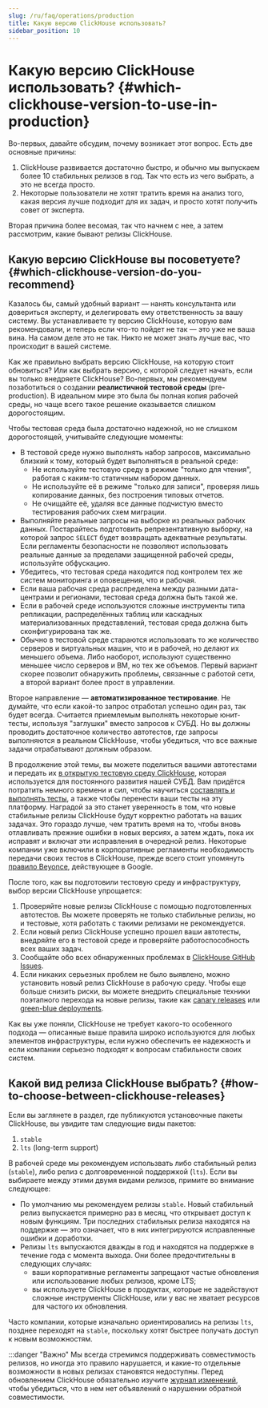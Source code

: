 ```yaml
---
slug: /ru/faq/operations/production
title: Какую версию ClickHouse использовать?
sidebar_position: 10
---
```


# Какую версию ClickHouse использовать? {#which-clickhouse-version-to-use-in-production}

Во-первых, давайте обсудим, почему возникает этот вопрос. Есть две основные причины:

1.  ClickHouse развивается достаточно быстро, и обычно мы выпускаем более 10 стабильных релизов в год. Так что есть из чего выбрать, а это не всегда просто.
2.  Некоторые пользователи не хотят тратить время на анализ того, какая версия лучше подходит для их задач, и просто хотят получить совет от эксперта.

Вторая причина более весомая, так что начнем с нее, а затем рассмотрим, какие бывают релизы ClickHouse.

## Какую версию ClickHouse вы посоветуете? {#which-clickhouse-version-do-you-recommend}

Казалось бы, самый удобный вариант — нанять консультанта или довериться эксперту, и делегировать ему ответственность за вашу систему. Вы устанавливаете ту версию ClickHouse, которую вам рекомендовали, и теперь если что-то пойдет не так — это уже не ваша вина. На самом деле это не так. Никто не может знать лучше вас, что происходит в вашей системе.

Как же правильно выбрать версию ClickHouse, на которую стоит обновиться? Или как выбрать версию, с которой следует начать, если вы только внедряете ClickHouse? Во-первых, мы рекомендуем позаботиться о создании **реалистичной тестовой среды** (pre-production). В идеальном мире это была бы полная копия рабочей среды, но чаще всего такое решение оказывается слишком дорогостоящим.

Чтобы тестовая среда была достаточно надежной, но не слишком дорогостоящей, учитывайте следующие моменты:

-   В тестовой среде нужно выполнять набор запросов, максимально близкий к тому, который будет выполняться в реальной среде:
    -   Не используйте тестовую среду в режиме "только для чтения", работая с каким-то статичным набором данных.
    -   Не используйте её в режиме "только для записи", проверяя лишь копирование данных, без построения типовых отчетов.
    -   Не очищайте её, удаляя все данные подчистую вместо тестирования рабочих схем миграции.
-   Выполняйте реальные запросы на выборке из реальных рабочих данных. Постарайтесь подготовить репрезентативную выборку, на которой запрос `SELECT` будет возвращать адекватные результаты. Если регламенты безопасности не позволяют использовать реальные данные за пределами защищенной рабочей среды, используйте обфускацию.
-   Убедитесь, что тестовая среда находится под контролем тех же систем мониторинга и оповещения, что и рабочая.
-   Если ваша рабочая среда распределена между разными дата-центрами и регионами, тестовая среда должна быть такой же.
-   Если в рабочей среде используются сложные инструменты типа репликации, распределённых таблиц или каскадных материализованных представлений, тестовая среда должна быть сконфигурирована так же.
-   Обычно в тестовой среде стараются использовать то же количество серверов и виртуальных машин, что и в рабочей, но делают их меньшего объема. Либо наоборот, используют существенно меньшее число серверов и ВМ, но тех же объемов. Первый вариант скорее позволит обнаружить проблемы, связанные с работой сети, а второй вариант более прост в управлении.

Второе направление — **автоматизированное тестирование**. Не думайте, что если какой-то запрос отработал успешно один раз, так будет всегда. Считается приемлемым выполнять некоторые юнит-тесты, используя "заглушки" вместо запросов к СУБД. Но вы должны проводить достаточное количество автотестов, где запросы выполняются в реальном ClickHouse, чтобы убедиться, что все важные задачи отрабатывают должным образом.

В продолжение этой темы, вы можете поделиться вашими автотестами и передать их [в открытую тестовую среду ClickHouse](https://github.com/ClickHouse/ClickHouse/tree/master/tests), которая используется для постоянного развития нашей СУБД. Вам придётся потратить немного времени и сил, чтобы научиться [составлять и выполнять тесты](../../development/tests.mdx), а также чтобы перенести ваши тесты на эту платформу. Наградой за это станет уверенность в том, что новые стабильные релизы ClickHouse будут корректно работать на ваших задачах. Это гораздо лучше, чем тратить время на то, чтобы вновь отлавливать прежние ошибки в новых версиях, а затем ждать, пока их исправят и включат эти исправления в очередной релиз. Некоторые компании уже включили в корпоративные регламенты необходимость передачи своих тестов в ClickHouse, прежде всего стоит упомянуть [правило Beyonce](https://www.oreilly.com/library/view/software-engineering-at/9781492082781/ch01.html#policies_that_scale_well), действующее в Google.

После того, как вы подготовили тестовую среду и инфраструктуру, выбор версии ClickHouse упрощается:

1.  Проверяйте новые релизы ClickHouse с помощью подготовленных автотестов. Вы можете проверять не только стабильные релизы, но и тестовые, хотя работать с такими релизами не рекомендуется.
2.  Если новый релиз ClickHouse успешно прошел ваши автотесты, внедряйте его в тестовой среде и проверяйте работоспособность всех ваших задач.
3.  Сообщайте обо всех обнаруженных проблемах в [ClickHouse GitHub Issues](https://github.com/ClickHouse/ClickHouse/issues).
4.  Если никаких серьезных проблем не было выявлено, можно установить новый релиз ClickHouse в рабочую среду. Чтобы еще больше снизить риски, вы можете внедрить специальные техники поэтапного перехода на новые релизы, такие как [canary releases](https://martinfowler.com/bliki/CanaryRelease.html) или [green-blue deployments](https://martinfowler.com/bliki/BlueGreenDeployment.html).

Как вы уже поняли, ClickHouse не требует какого-то особенного подхода — описанные выше правила широко используются для любых элементов инфраструктуры, если нужно обеспечить ее надежность и если компании серьезно подходят к вопросам стабильности своих систем.

## Какой вид релиза ClickHouse выбрать? {#how-to-choose-between-clickhouse-releases}

Если вы заглянете в раздел, где публикуются установочные пакеты ClickHouse, вы увидите там следующие виды пакетов:

1.  `stable`
2.  `lts` (long-term support)

В рабочей среде мы рекомендуем использвать либо стабильный релиз (`stable`), либо релиз с долговременной поддержкой (`lts`). Если вы выбираете между этими двумя видами релизов, примите во внимание следующее:

-   По умолчанию мы рекомендуем релизы `stable`. Новый стабильный релиз выпускается примерно раз в месяц, что открывает доступ к новым функциям. Три последних стабильных релиза находятся на поддержке — это означает, что в них интегрируются исправленные ошибки и доработки.
-   Релизы `lts` выпускаются дважды в год и находятся на поддержке в течение года с момента выхода. Они более предочтительны в следующих случаях:
    -   ваши корпоративные регламенты запрещают частые обновления или использование любых релизов, кроме LTS;
    -   вы используете ClickHouse в продуктах, которые не задействуют сложные инструменты ClickHouse, или у вас не хватает ресурсов для частого их обновления.

Часто компании, которые изначально ориентировались на релизы `lts`, позднее переходят на `stable`, поскольку хотят быстрее получать доступ к новым возможностям.

:::danger "Важно"
    Мы всегда стремимся поддерживать совместимость релизов, но иногда это правило нарушается, и какие-то отдельные возможности в новых релизах становятся недоступны. Перед обновлением ClickHouse обязательно изучите [журнал изменений](../../whats-new/changelog/index.mdx), чтобы убедиться, что в нем нет объявлений о нарушении обратной совместимости.
